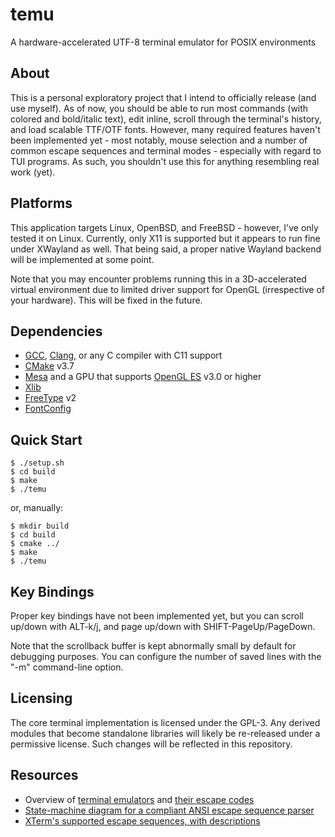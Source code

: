 # temu

A hardware-accelerated UTF-8 terminal emulator for POSIX environments

## About

This is a personal exploratory project that I intend to officially release (and use myself).
As of now, you should be able to run most commands (with colored and bold/italic text), edit inline,
scroll through the terminal's history, and load scalable TTF/OTF fonts.
However, many required features haven't been implemented yet - most notably, mouse selection and a
number of common escape sequences and terminal modes - especially with regard to TUI programs.
As such, you shouldn't use this for anything resembling real work (yet).

## Platforms

This application targets Linux, OpenBSD, and FreeBSD - however, I've only tested it on Linux.
Currently, only X11 is supported but it appears to run fine under XWayland as well. That being said,
a proper native Wayland backend will be implemented at some point.

Note that you may encounter problems running this in a 3D-accelerated virtual environment due to limited
driver support for OpenGL (irrespective of your hardware). This will be fixed in the future.

## Dependencies

- [GCC], [Clang], or any C compiler with C11 support
- [CMake] v3.7
- [Mesa] and a GPU that supports [OpenGL ES] v3.0 or higher
- [Xlib]
- [FreeType] v2
- [FontConfig]

## Quick Start

```console
$ ./setup.sh
$ cd build
$ make
$ ./temu
```
or, manually:

```console
$ mkdir build
$ cd build
$ cmake ../
$ make
$ ./temu
```
## Key Bindings

Proper key bindings have not been implemented yet, but you can scroll up/down with ALT-k/j, and page
up/down with SHIFT-PageUp/PageDown.

Note that the scrollback buffer is kept abnormally small by default for debugging purposes. You can
configure the number of saved lines with the "-m" command-line option.

## Licensing

The core terminal implementation is licensed under the GPL-3. Any derived modules that become standalone
libraries will likely be re-released under a permissive license. Such changes will be reflected in this
repository.

## Resources

- Overview of [terminal emulators](https://en.wikipedia.org/wiki/Terminal_emulator) and [their escape codes](https://en.wikipedia.org/wiki/ANSI_escape_code)
- [State-machine diagram for a compliant ANSI escape sequence parser](https://vt100.net/emu/dec_ansi_parser)
- [XTerm's supported escape sequences, with descriptions](https://www.xfree86.org/current/ctlseqs.html)

[GCC]: https://gcc.gnu.org/
[Clang]: https://clang.llvm.org/
[CMake]: https://cmake.org/
[Mesa]: https://www.mesa3d.org/
[OpenGL ES]: https://www.khronos.org/opengles/
[Xlib]: https://www.x.org/wiki/
[FreeType]: https://freetype.org/
[FontConfig]: https://www.freedesktop.org/wiki/Software/fontconfig/

